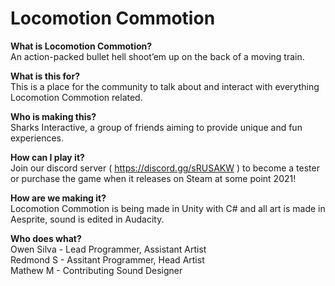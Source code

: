 # Locomotion Commotion
**What is Locomotion Commotion?**    
An action-packed bullet hell shoot’em up on the back of a moving train.  
   
**What is this for?**   
This is a place for the community to talk about and interact with everything Locomotion Commotion related.  
  
**Who is making this?**  
Sharks Interactive, a group of friends aiming to provide unique and fun experiences.  
  
**How can I play it?**  
Join our discord server ( https://discord.gg/sRUSAKW ) to become a tester or purchase the game when it releases on Steam at some point 2021!  
  
**How are we making it?**  
Locomotion Commotion is being made in Unity with C# and all art is made in Aesprite, sound is edited in Audacity.  
  
**Who does what?**  
Owen Silva - Lead Programmer, Assistant Artist   
Redmond S - Assitant Programmer, Head Artist   
Mathew M - Contributing Sound Designer  
